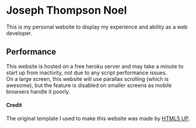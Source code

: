 # Joseph Thompson Noel
This is my personal website to display my experience and ability as a web developer.  
  
## Performance  
This website is hosted on a free heroku server and may take a minute to start up from inactivity, not due to any script performance issues.  
On a large screen, this website will use parallax scrolling (which is awesome), but the feature is disabled on smaller screens as mobile browsers handle it poorly.
  
#### Credit  
The original template I used to make this website was made by [HTML5 UP](https://html5up.net/).